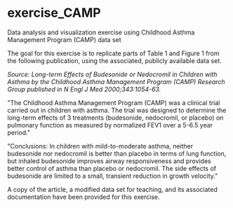 # exercise_CAMP
Data analysis and visualization exercise using Childhood Asthma Management Program (CAMP) data set

The goal for this exercise is to replicate parts of Table 1 and Figure 1 from the following publication, using the associated, publicly available data set.    

*Source: Long-term Effects of Budesonide or Nedocromil in Children with Asthma by the Childhood Asthma Management Program (CAMP) Research Group published in N Engl J Med 2000;343:1054-63.*  

"The Childhood Asthma Management Program (CAMP) was a clinical trial carried out in children with asthma. The trial was designed to determine the long-term effects of 3 treatments (budesonide, nedocromil, or placebo) on pulmonary function as measured by normalized FEV1 over a 5-6.5 year period."  

"Conclusions: In children with mild-to-moderate asthma, neither budesonide nor nedocromil is better than placebo in terms of lung function, but inhaled budesonide improves airway responsiveness and provides better control of asthma than placebo or nedocromil. The side effects of budesonide are limited to a small, transient reduction in growth velocity."  

A copy of the article, a modified data set for teaching, and its associated documentation have been provided for this exercise.  

